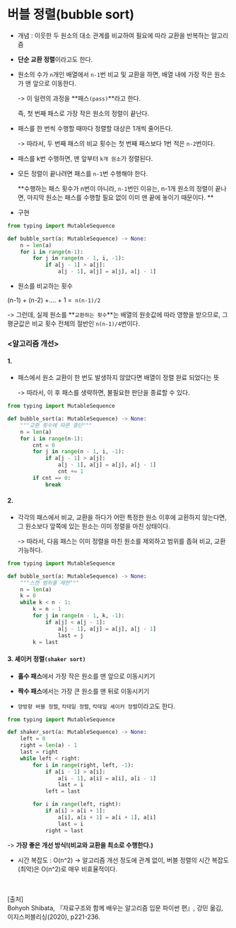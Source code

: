 # 버블 정렬(bubble sort)

- 개념 : 이웃한 두 원소의 대소 관계를 비교하여 필요에 따라 교환을 반복하는 알고리즘

- **단순 교환 정렬**이라고도 한다.

- 원소의 수가 `n`개인 배열에서 `n-1`번 비교 및 교환을 하면, 배열 내에 가장 작은 원소가 맨 앞으로 이동한다.

  -> 이 일련의 과정을 **패스`(pass)`**라고 한다.

  즉, 첫 번째 패스로 가장 작은 원소의 정렬이 끝난다.

- 패스를 한 번씩 수행할 때마다 정렬할 대상은 1개씩 줄어든다.

  -> 따라서, 두 번째 패스의 비교 횟수는 첫 번째 패스보다 1번 적은 `n-2`번이다.

- 패스를 k번 수행하면, 맨 앞부터 `k개 원소`가 정렬된다.

- 모든 정렬이 끝나려면 패스를 `n-1`번 수행해야 한다.

  **수행하는 패스 횟수가 n번이 아니라, `n-1`번인 이유는, n-1개 원소의 정렬이 끝나면, 마지막 원소는 패스를 수행할 필요 없이 이미 맨 끝에 놓이기 때문이다. **

- 구현

~~~python
from typing import MutableSequence

def bubble_sort(a: MutableSequence) -> None:
    n = len(a)
    for i in range(n-1):
        for j in range(n - 1, i, -1):
            if a[j - 1] > a[j]:
                a[j - 1], a[j] = a[j], a[j - 1]
~~~

- 원소를 비교하는 횟수

(n-1) + (n-2) +.... + 1 =` n(n-1)/2`

-> 그런데, 실제 원소를 **`교환하는 횟수`**는 배열의 원솟값에 따라 영향을 받으므로, 그 평균값은 비교 횟수 전체의 절반인 `n(n-1)/4`번이다.

### <알고리즘 개선>

#### 1. 

- 패스에서 원소 교환이 한 번도 발생하지 않았다면 배열이 정렬 완료 되었다는 뜻

  -> 따라서, 이 후 패스를 생략하면, 불필요한 판단을 종료할 수 있다.

~~~python
from typing import MutableSequence

def bubble_sort(a: MutableSequence) -> None:
    """교환 횟수에 따른 중단"""
    n = len(a)
    for i in range(n-1):
        cnt = 0
        for j in range(n - 1, i, -1):
            if a[j - 1] > a[j]:
                a[j - 1], a[j] = a[j], a[j - 1]
                cnt += 1
        if cnt == 0:
            break
~~~



#### 2.

- 각각의 패스에서 비교, 교환을 하다가 어떤 특정한 원소 이후에 교환하지 않는다면, 그 원소보다 앞쪽에 있는 원소는 이미 정렬을 마친 상태이다.

  -> 따라서, 다음 패스는 이미 정렬을 마친 원소를 제외하고 범위를 좁혀 비교, 교환 가능하다.

~~~python
from typing import MutableSequence

def bubble_sort(a: MutableSequence) -> None:
    """스캔 범위를 제한"""
    n = len(a)
    k = 0
    while k < n - 1:
        k = n - 1
        for j in range(n - 1, k, -1):
            if a[j] < a[j - 1]:
                a[j - 1], a[j] = a[j], a[j - 1]
                last = j
        k = last
~~~



#### 3. 셰이커 정렬`(shaker sort)`

- **홀수 패스**에서 가장 작은 원소를 맨 앞으로 이동시키기
- **짝수 패스**에서는 가장 큰 원소를 맨 뒤로 이동시키기

- `양방향 버블 정렬`, `칵테일 정렬`, `칵테일 셰이커 정렬`이라고도 한다.

~~~python
from typing import MutableSequence

def shaker_sort(a: MutableSequence) -> None:
    left = 0
    right = len(a) - 1
    last = right
    while left < right:
        for i in range(right, left, -1):
            if a[i - 1] > a[i]:
                a[i - 1], a[i] = a[i], a[i - 1]
                last = i
            left = last

        for i in range(left, right):
            if a[i] > a[i + 1]:
                a[i], a[i + 1] = a[i + 1], a[i]
                last = i
            right = last
~~~

-> **가장 좋은 개선 방식!(비교와 교환을 최소로 수행한다.)**
- 시간 복잡도 : O(n^2)
-> 알고리즘 개선 정도에 관계 없이, 버블 정렬의 시간 복잡도(최악)은 O(n^2)로 매우 비효율적이다.

<br/><br/>
[출처]<br/>
Bohyoh Shibata, 『자료구조와 함께 배우는 알고리즘 입문 파이썬 편』, 강민 옮김, 이지스퍼블리싱(2020), p221-236.
